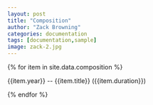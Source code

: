 ```yaml
---
layout: post
title: "Composition"
author: "Zack Browning"
categories: documentation
tags: [documentation,sample]
image: zack-2.jpg
---
```


{% for item in site.data.composition %} <p> <dl> {{item.year}} -- {{item.title}} ({{item.duration}}) </dl> </p> {% endfor %}
